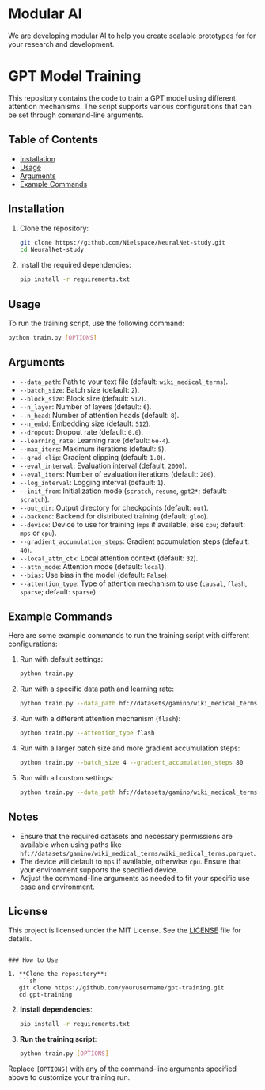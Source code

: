 # Modular AI 

We are developing modular AI to help you create scalable prototypes for for your research and development. 


# GPT Model Training

This repository contains the code to train a GPT model using different attention mechanisms. The script supports various configurations that can be set through command-line arguments.

## Table of Contents
- [Installation](#installation)
- [Usage](#usage)
- [Arguments](#arguments)
- [Example Commands](#example-commands)

## Installation

1. Clone the repository:
   ```sh
   git clone https://github.com/Nielspace/NeuralNet-study.git
   cd NeuralNet-study
   ```

2. Install the required dependencies:
   ```sh
   pip install -r requirements.txt
   ```

## Usage

To run the training script, use the following command:

```sh
python train.py [OPTIONS]
```

## Arguments

- `--data_path`: Path to your text file (default: `wiki_medical_terms`).
- `--batch_size`: Batch size (default: `2`).
- `--block_size`: Block size (default: `512`).
- `--n_layer`: Number of layers (default: `6`).
- `--n_head`: Number of attention heads (default: `8`).
- `--n_embd`: Embedding size (default: `512`).
- `--dropout`: Dropout rate (default: `0.0`).
- `--learning_rate`: Learning rate (default: `6e-4`).
- `--max_iters`: Maximum iterations (default: `5`).
- `--grad_clip`: Gradient clipping (default: `1.0`).
- `--eval_interval`: Evaluation interval (default: `2000`).
- `--eval_iters`: Number of evaluation iterations (default: `200`).
- `--log_interval`: Logging interval (default: `1`).
- `--init_from`: Initialization mode (`scratch`, `resume`, `gpt2*`; default: `scratch`).
- `--out_dir`: Output directory for checkpoints (default: `out`).
- `--backend`: Backend for distributed training (default: `gloo`).
- `--device`: Device to use for training (`mps` if available, else `cpu`; default: `mps` or `cpu`).
- `--gradient_accumulation_steps`: Gradient accumulation steps (default: `40`).
- `--local_attn_ctx`: Local attention context (default: `32`).
- `--attn_mode`: Attention mode (default: `local`).
- `--bias`: Use bias in the model (default: `False`).
- `--attention_type`: Type of attention mechanism to use (`causal`, `flash`, `sparse`; default: `sparse`).

## Example Commands

Here are some example commands to run the training script with different configurations:

1. Run with default settings:
   ```sh
   python train.py
   ```

2. Run with a specific data path and learning rate:
   ```sh
   python train.py --data_path hf://datasets/gamino/wiki_medical_terms/wiki_medical_terms.parquet --learning_rate 3e-4
   ```

3. Run with a different attention mechanism (`flash`):
   ```sh
   python train.py --attention_type flash
   ```

4. Run with a larger batch size and more gradient accumulation steps:
   ```sh
   python train.py --batch_size 4 --gradient_accumulation_steps 80
   ```

5. Run with all custom settings:
   ```sh
   python train.py --data_path hf://datasets/gamino/wiki_medical_terms/wiki_medical_terms.parquet --batch_size 4 --learning_rate 3e-4 --gradient_accumulation_steps 80 --local_attn_ctx 64 --attn_mode 'sparse' --bias True --attention_type flash
   ```

## Notes

- Ensure that the required datasets and necessary permissions are available when using paths like `hf://datasets/gamino/wiki_medical_terms/wiki_medical_terms.parquet`.
- The device will default to `mps` if available, otherwise `cpu`. Ensure that your environment supports the specified device.
- Adjust the command-line arguments as needed to fit your specific use case and environment.

## License

This project is licensed under the MIT License. See the [LICENSE](LICENSE) file for details.
```

### How to Use

1. **Clone the repository**:
   ```sh
   git clone https://github.com/yourusername/gpt-training.git
   cd gpt-training
   ```

2. **Install dependencies**:
   ```sh
   pip install -r requirements.txt
   ```

3. **Run the training script**:
   ```sh
   python train.py [OPTIONS]
   ```

Replace `[OPTIONS]` with any of the command-line arguments specified above to customize your training run.
